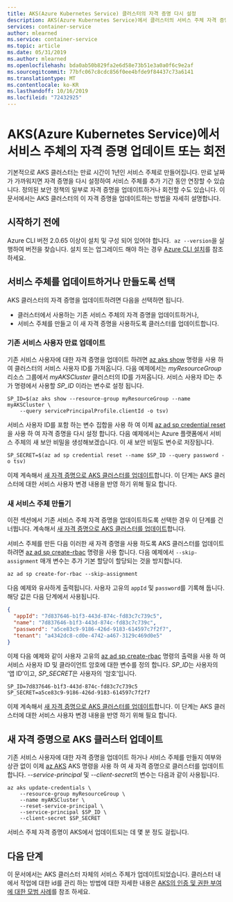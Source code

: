 ```yaml
---
title: AKS(Azure Kubernetes Service) 클러스터의 자격 증명 다시 설정
description: AKS(Azure Kubernetes Service)에서 클러스터의 서비스 주체 자격 증명을 업데이트하거나 다시 설정하는 방법을 알아봅니다.
services: container-service
author: mlearned
ms.service: container-service
ms.topic: article
ms.date: 05/31/2019
ms.author: mlearned
ms.openlocfilehash: bda0ab50b829fa2e6d58e73b51e3a0a0f6c9e2af
ms.sourcegitcommit: 77bfc067c8cdc856f0ee4bfde9f84437c73a6141
ms.translationtype: MT
ms.contentlocale: ko-KR
ms.lasthandoff: 10/16/2019
ms.locfileid: "72432925"
---
```

# <a name="update-or-rotate-the-credentials-for-a-service-principal-in-azure-kubernetes-service-aks"></a>AKS(Azure Kubernetes Service)에서 서비스 주체의 자격 증명 업데이트 또는 회전

기본적으로 AKS 클러스터는 만료 시간이 1년인 서비스 주체로 만들어집니다. 만료 날짜가 가까워지면 자격 증명을 다시 설정하여 서비스 주체를 추가 기간 동안 연장할 수 있습니다. 정의된 보안 정책의 일부로 자격 증명을 업데이트하거나 회전할 수도 있습니다. 이 문서에서는 AKS 클러스터의 이 자격 증명을 업데이트하는 방법을 자세히 설명합니다.

## <a name="before-you-begin"></a>시작하기 전에

Azure CLI 버전 2.0.65 이상이 설치 및 구성 되어 있어야 합니다.  `az --version`을 실행하여 버전을 찾습니다. 설치 또는 업그레이드 해야 하는 경우 [Azure CLI 설치][install-azure-cli]를 참조 하세요.

## <a name="choose-to-update-or-create-a-service-principal"></a>서비스 주체를 업데이트하거나 만들도록 선택

AKS 클러스터의 자격 증명을 업데이트하려면 다음을 선택하면 됩니다.

* 클러스터에서 사용하는 기존 서비스 주체의 자격 증명을 업데이트하거나,
* 서비스 주체를 만들고 이 새 자격 증명을 사용하도록 클러스터를 업데이트합니다.

### <a name="update-existing-service-principal-expiration"></a>기존 서비스 사용자 만료 업데이트

기존 서비스 사용자에 대한 자격 증명을 업데이트 하려면 [az aks show][az-aks-show] 명령을 사용 하 여 클러스터의 서비스 사용자 ID를 가져옵니다. 다음 예제에서는 *myResourceGroup* 리소스 그룹에서 *myAKSCluster* 클러스터의 ID를 가져옵니다. 서비스 사용자 ID는 추가 명령에서 사용할 *SP_ID* 이라는 변수로 설정 됩니다.

```azurecli-interactive
SP_ID=$(az aks show --resource-group myResourceGroup --name myAKSCluster \
    --query servicePrincipalProfile.clientId -o tsv)
```

서비스 사용자 ID를 포함 하는 변수 집합을 사용 하 여 이제 [az ad sp credential reset][az-ad-sp-credential-reset]을 사용 하 여 자격 증명을 다시 설정 합니다. 다음 예제에서는 Azure 플랫폼에서 서비스 주체의 새 보안 비밀을 생성해보겠습니다. 이 새 보안 비밀도 변수로 저장됩니다.

```azurecli-interactive
SP_SECRET=$(az ad sp credential reset --name $SP_ID --query password -o tsv)
```

이제 계속해서 [새 자격 증명으로 AKS 클러스터를 업데이트](#update-aks-cluster-with-new-credentials)합니다. 이 단계는 AKS 클러스터에 대한 서비스 사용자 변경 내용을 반영 하기 위해 필요 합니다.

### <a name="create-a-new-service-principal"></a>새 서비스 주체 만들기

이전 섹션에서 기존 서비스 주체 자격 증명을 업데이트하도록 선택한 경우 이 단계를 건너뜁니다. 계속해서 [새 자격 증명으로 AKS 클러스터를 업데이트](#update-aks-cluster-with-new-credentials)합니다.

서비스 주체를 만든 다음 이러한 새 자격 증명을 사용 하도록 AKS 클러스터를 업데이트 하려면 [az ad sp create-rbac][az-ad-sp-create] 명령을 사용 합니다. 다음 예제에서 `--skip-assignment` 매개 변수는 추가 기본 할당이 할당되는 것을 방지합니다.

```azurecli-interactive
az ad sp create-for-rbac --skip-assignment
```

다음 예제와 유사하게 출력됩니다. 사용자 고유의 `appId` 및 `password`를 기록해 둡니다. 해당 값은 다음 단계에서 사용됩니다.

```json
{
  "appId": "7d837646-b1f3-443d-874c-fd83c7c739c5",
  "name": "7d837646-b1f3-443d-874c-fd83c7c739c",
  "password": "a5ce83c9-9186-426d-9183-614597c7f2f7",
  "tenant": "a4342dc8-cd0e-4742-a467-3129c469d0e5"
}
```

이제 다음 예제와 같이 사용자 고유의 [az ad sp create-rbac][az-ad-sp-create] 명령의 출력을 사용 하 여 서비스 사용자 ID 및 클라이언트 암호에 대한 변수를 정의 합니다. *SP_ID*는 사용자의 ‘앱 ID’이고, *SP_SECRET*은 사용자의 ‘암호’입니다.

```azurecli-interactive
SP_ID=7d837646-b1f3-443d-874c-fd83c7c739c5
SP_SECRET=a5ce83c9-9186-426d-9183-614597c7f2f7
```

이제 계속해서 [새 자격 증명으로 AKS 클러스터를 업데이트](#update-aks-cluster-with-new-credentials)합니다. 이 단계는 AKS 클러스터에 대한 서비스 사용자 변경 내용을 반영 하기 위해 필요 합니다.

## <a name="update-aks-cluster-with-new-credentials"></a>새 자격 증명으로 AKS 클러스터 업데이트

기존 서비스 사용자에 대한 자격 증명을 업데이트 하거나 서비스 주체를 만들지 여부와 상관 없이 이제 [az AKS][az-aks-update-credentials] AKS 명령을 사용 하 여 새 자격 증명으로 클러스터를 업데이트 합니다. *--service-principal* 및 *--client-secret*의 변수는 다음과 같이 사용됩니다.

```azurecli-interactive
az aks update-credentials \
    --resource-group myResourceGroup \
    --name myAKSCluster \
    --reset-service-principal \
    --service-principal $SP_ID \
    --client-secret $SP_SECRET
```

서비스 주체 자격 증명이 AKS에서 업데이트되는 데 몇 분 정도 걸립니다.

## <a name="next-steps"></a>다음 단계

이 문서에서는 AKS 클러스터 자체의 서비스 주체가 업데이트되었습니다. 클러스터 내에서 작업에 대한 id를 관리 하는 방법에 대한 자세한 내용은 [AKS의 인증 및 권한 부여에 대한 모범 사례][best-practices-identity]를 참조 하세요.

<!-- LINKS - internal -->
[install-azure-cli]: /cli/azure/install-azure-cli
[az-aks-show]: /cli/azure/aks#az-aks-show
[az-aks-update-credentials]: /cli/azure/aks#az-aks-update-credentials
[best-practices-identity]: operator-best-practices-identity.md
[az-ad-sp-create]: /cli/azure/ad/sp#az-ad-sp-create-for-rbac
[az-ad-sp-credential-reset]: /cli/azure/ad/sp/credential#az-ad-sp-credential-reset
